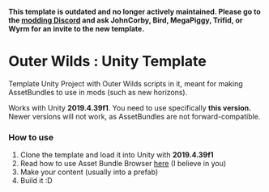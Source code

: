 **This template is outdated and no longer actively maintained. Please go to the [modding Discord](https://discord.gg/9vE5aHxcF9) and ask JohnCorby, Bird, MegaPiggy, Trifid, or Wyrm for an invite to the new template.**

# Outer Wilds : Unity Template
Template Unity Project with Outer Wilds scripts in it, meant for making AssetBundles to use in mods (such as new horizons).

Works with Unity **2019.4.39f1**. You need to use specifically **this version.** 
Newer versions will not work, as AssetBundles are not forward-compatible.

### How to use

1. Clone the template and load it into Unity with **2019.4.39f1**
2. Read how to use Asset Bundle Browser [here](https://docs.unity3d.com/Packages/com.unity.assetbundlebrowser@1.7/manual/index.html) (I believe in you)
3. Make your content (usually into a prefab)
4. Build it :D

